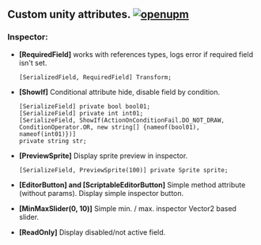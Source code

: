 ## Custom unity attributes. [![openupm](https://img.shields.io/npm/v/tokar.dev.attributes?label=openupm&registry_uri=https://package.openupm.com)](https://openupm.com/packages/tokar.dev.attributes/)

### Inspector:

- **[RequiredField]** works with references types, logs error if required field isn't set.
  ```
  [SerializedField, RequiredField] Transform;
  ```

- **[ShowIf]** Conditional attribute hide, disable field by condition.
  ```
  [SerializeField] private bool bool01;
  [SerializeField] private int int01;
  [SerializeField, ShowIf(ActionOnConditionFail.DO_NOT_DRAW, ConditionOperator.OR, new string[] {nameof(bool01), nameof(int01)})]
  private string str;
  ```

- **[PreviewSprite]** Display sprite preview in inspector.
  ```
  [SerializeField, PreviewSprite(100)] private Sprite sprite;
  ```
- **[EditorButton] and [ScriptableEditorButton]** Simple method attribute (without params). Display simple inspector button.
- **[MinMaxSlider(0, 10)]** Simple min. / max. inspector Vector2 based slider.
- **[ReadOnly]** Display disabled/not active field.